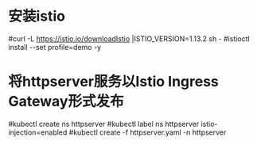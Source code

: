 # 安装istio
#curl -L https://istio.io/downloadIstio |ISTIO_VERSION=1.13.2 sh -
#istioctl install --set profile=demo -y
# 将httpserver服务以Istio Ingress Gateway形式发布
#kubectl create ns httpserver
#kubectl label ns httpserver istio-injection=enabled
#kubectl create -f httpserver.yaml -n httpserver
